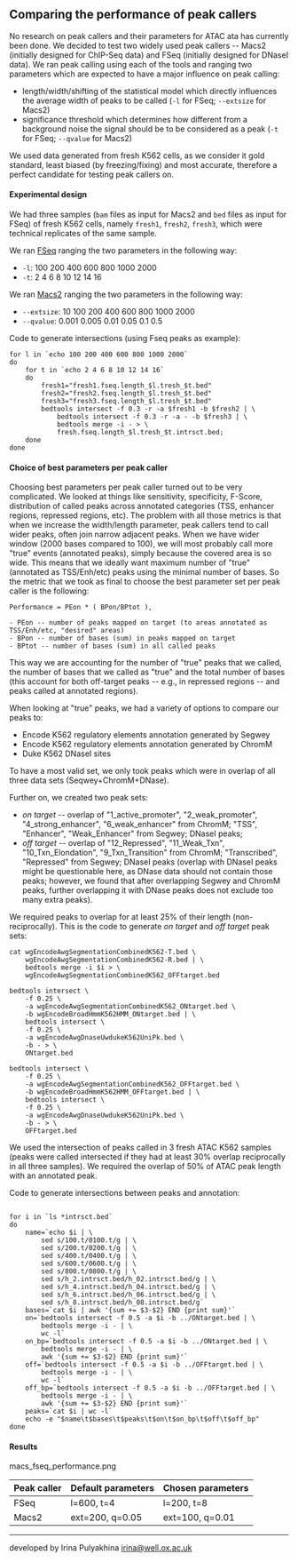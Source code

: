 Comparing the performance of peak callers
------------------------------------------

No research on peak callers and their parameters for ATAC ata has currently
been done. We decided to test two widely used peak callers -- Macs2 (initially
designed for ChIP-Seq data) and FSeq (initially designed for DNaseI data). We
ran peak calling using each of the tools and ranging two parameters which are
expected to have a major influence on peak calling:

- length/width/shifting of the statistical model which directly influences the
  average width of peaks to be called (`-l` for FSeq; `--extsize` for Macs2)
- significance threshold which determines how different from a background noise
  the signal should be to be considered as a peak (`-t` for FSeq; `--qvalue`
  for Macs2)

We used data generated from fresh K562 cells, as we consider it gold standard,
least biased (by freezing/fixing) and most accurate, therefore a perfect
candidate for testing peak callers on.

#### Experimental design

We had three samples (`bam` files as input for Macs2 and `bed` files as input
for FSeq) of fresh K562 cells, namely `fresh1`, `fresh2`, `fresh3`, which were
technical replicates of the same sample.

We ran
[FSeq](https://raw.githubusercontent.com/jknightlab/ATACseq_pipeline/master/Core_manuscript/Fseq_Macs2_Hotspot/run_fseq.sh)
ranging the two parameters in the following way:


- `-l`: 100 200 400 600 800 1000 2000
- `-t`: 2 4 6 8 10 12 14 16 

We ran
[Macs2](https://raw.githubusercontent.com/jknightlab/ATACseq_pipeline/master/Core_manuscript/Fseq_Macs2_Hotspot/run_macs.sh)
ranging the two parameters in the following way:

- `--extsize`: 10 100 200 400 600 800 1000 2000 
- `--qvalue`: 0.001 0.005 0.01 0.05 0.1 0.5 

Code to generate intersections (using Fseq peaks as example):
```
for l in `echo 100 200 400 600 800 1000 2000`
do
    for t in `echo 2 4 6 8 10 12 14 16`
    do
        fresh1="fresh1.fseq.length_$l.tresh_$t.bed"
        fresh2="fresh2.fseq.length_$l.tresh_$t.bed"
        fresh3="fresh3.fseq.length_$l.tresh_$t.bed"
        bedtools intersect -f 0.3 -r -a $fresh1 -b $fresh2 | \
            bedtools intersect -f 0.3 -r -a - -b $fresh3 | \
            bedtools merge -i - > \
            fresh.fseq.length_$l.tresh_$t.intrsct.bed;
    done
done
```

#### Choice of best parameters per peak caller

Choosing best parameters per peak caller turned out to be very complicated. We
looked at things like sensitivity, specificity, F-Score, distribution of called
peaks across annotated categories (TSS, enhancer regions, repressed regions,
etc). The problem with all those metrics is that when we increase the
width/length parameter, peak callers tend to call wider peaks, often join
narrow adjacent peaks. When we have wider window (2000 bases compared to 100),
we will most probably call more "true" events (annotated peaks), simply because
the covered area is so wide. This means that we ideally want maximum number of
"true" (annotated as TSS/Enh/etc) peaks using the minimal number of bases. So
the metric that we took as final to choose the best parameter set per peak
caller is the following:

```
Performance = PEon * ( BPon/BPtot ),

- PEon -- number of peaks mapped on target (to areas annotated as TSS/Enh/etc, "desired" areas)
- BPon -- number of bases (sum) in peaks mapped on target
- BPtot -- number of bases (sum) in all called peaks
```

This way we are accounting for the number of "true" peaks that we called, the
number of bases that we called as "true" and the total number of bases (this
account for both off-target peaks -- e.g., in repressed regions -- and peaks
called at annotated regions).

When looking at "true" peaks, we had a variety of options to compare our peaks
to:

- Encode K562 regulatory elements annotation generated by Segwey
- Encode K562 regulatory elements annotation generated by ChromM
- Duke K562 DNaseI sites

To have a most valid set, we only took peaks which were in overlap of all three
data sets (Seqwey+ChromM+DNase).

Further on, we created two peak sets:

- *on target* -- overlap of "1_active_promoter", "2_weak_promoter",
  "4_strong_enhancer", "6_weak_enhancer" from ChromM; "TSS", "Enhancer",
  "Weak_Enhancer" from Segwey; DNaseI peaks;
- *off target* -- overlap of "12_Repressed", "11_Weak_Txn",
  "10_Txn_Elondation", "9_Txn_Transition" from ChromM; "Transcribed",
  "Repressed" from Segwey; DNaseI peaks (overlap with DNaseI peaks might be
  questionable here, as DNase data should not contain those peaks; however, we
  found that after overlapping Segwey and ChromM peaks, further overlapping it
  with DNase peaks does not exclude too many extra peaks).

We required peaks to overlap for at least 25% of their length
(non-reciprocally). This is the code to generate *on target* and *off target*
peak sets:

```
cat wgEncodeAwgSegmentationCombinedK562-T.bed \
    wgEncodeAwgSegmentationCombinedK562-R.bed | \
    bedtools merge -i $i > \
    wgEncodeAwgSegmentationCombinedK562_OFFtarget.bed

bedtools intersect \
    -f 0.25 \
    -a wgEncodeAwgSegmentationCombinedK562_ONtarget.bed \
    -b wgEncodeBroadHmmK562HMM_ONtarget.bed | \
    bedtools intersect \
    -f 0.25 \
    -a wgEncodeAwgDnaseUwdukeK562UniPk.bed \
    -b - > \
    ONtarget.bed 

bedtools intersect \
    -f 0.25 \
    -a wgEncodeAwgSegmentationCombinedK562_OFFtarget.bed \
    -b wgEncodeBroadHmmK562HMM_OFFtarget.bed | \
    bedtools intersect \
    -f 0.25 \
    -a wgEncodeAwgDnaseUwdukeK562UniPk.bed \
    -b - > \
    OFFtarget.bed
```

We used the intersection of peaks called in 3 fresh ATAC K562 samples (peaks
were called intersected if they had at least 30% overlap reciprocally in all
three samples). We required the overlap of 50% of ATAC peak length with an
annotated peak.

Code to generate intersections between peaks and annotation:
```

for i in `ls *intrsct.bed`
do
    name=`echo $i | \
        sed s/100.t/0100.t/g | \
        sed s/200.t/0200.t/g | \
        sed s/400.t/0400.t/g | \
        sed s/600.t/0600.t/g | \
        sed s/800.t/0800.t/g | \
        sed s/h_2.intrsct.bed/h_02.intrsct.bed/g | \
        sed s/h_4.intrsct.bed/h_04.intrsct.bed/g | \
        sed s/h_6.intrsct.bed/h_06.intrsct.bed/g | \
        sed s/h_8.intrsct.bed/h_08.intrsct.bed/g`
    bases=`cat $i | awk '{sum += $3-$2} END {print sum}'`
    on=`bedtools intersect -f 0.5 -a $i -b ../ONtarget.bed | \
        bedtools merge -i - | \
        wc -l`
    on_bp=`bedtools intersect -f 0.5 -a $i -b ../ONtarget.bed | \
        bedtools merge -i - | \
        awk '{sum += $3-$2} END {print sum}'`
    off=`bedtools intersect -f 0.5 -a $i -b ../OFFtarget.bed | \
        bedtools merge -i - | \
        wc -l`
    off_bp=`bedtools intersect -f 0.5 -a $i -b ../OFFtarget.bed | \
        bedtools merge -i - | \
        awk '{sum += $3-$2} END {print sum}'`
    peaks=`cat $i | wc -l`
    echo -e "$name\t$bases\t$peaks\t$on\t$on_bp\t$off\t$off_bp"
done

```
#### Results


macs_fseq_performance.png



| Peak caller | Default parameters | Chosen parameters | 
| ----------- | ------------------ | ----------------- |
| FSeq        | l=600, t=4         | l=200, t=8        |
| Macs2       | ext=200, q=0.05    | ext=100, q=0.01   |


















-------------------------------------------------
developed by Irina Pulyakhina irina@well.ox.ac.uk
